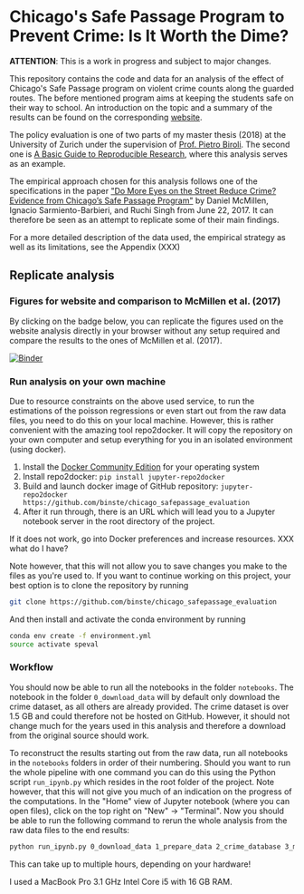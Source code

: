 # Chicago's Safe Passage Program to Prevent Crime: Is It Worth the Dime?
**ATTENTION**: This is a work in progress and subject to major changes.


This repository contains the code and data for an analysis of the effect of Chicago's Safe Passage program on violent crime counts along the guarded routes. The before mentioned program aims at keeping the students safe on their way to school. An introduction on the topic and a summary of the results can be found on the corresponding [website](https://binste.github.io/chicago_safepassage_evaluation/).

The policy evaluation is one of two parts of my master thesis (2018) at the University of Zurich under the supervision of [Prof. Pietro Biroli](https://sites.google.com/site/pietrobiroli/home). The second one is [A Basic Guide to Reproducible Research](https://binste.github.io/basic_reproducibility_guide/), where this analysis serves as an example.

The empirical approach chosen for this analysis follows one of the specifications in the paper ["Do More Eyes on the Street Reduce Crime? Evidence from Chicago’s Safe Passage Program"](https://ignaciomsarmiento.github.io/assets/Safe_Passage_WP.pdf) by Daniel McMillen, Ignacio Sarmiento-Barbieri, and Ruchi Singh from June 22, 2017. It can therefore be seen as an attempt to replicate some of their main findings.

For a more detailed description of the data used, the empirical strategy as well as its limitations, see the Appendix (XXX)

## Replicate analysis
### Figures for website and comparison to McMillen et al. (2017)
By clicking on the badge below, you can replicate the figures used on the website analysis directly in your browser without any setup required and compare the results to the ones of McMillen et al. (2017).

[![Binder](https://mybinder.org/badge.svg)](https://mybinder.org/v2/gh/binste/chicago_safepassage_evaluation/master?filepath=notebooks%2F5_analysis%2F1.0-binste-analyze-crime-results-census-block-level.ipynb)


### Run analysis on your own machine
Due to resource constraints on the above used service, to run the estimations of the poisson regressions or even start out from the raw data files, you need to do this on your local machine. However, this is rather convenient with the amazing tool repo2docker. It will copy the repository on your own computer and setup everything for you in an isolated environment (using docker).

1. Install the [Docker Community Edition](https://store.docker.com/search?type=edition&offering=community) for your operating system
2. Install repo2docker: `pip install jupyter-repo2docker`
3. Build and launch docker image of GitHub repository: `jupyter-repo2docker https://github.com/binste/chicago_safepassage_evaluation`
4. After it run through, there is an URL which will lead you to a Jupyter notebook server in the root directory of the project.

If it does not work, go into Docker preferences and increase resources. XXX what do I have?

Note however, that this will not allow you to save changes you make to the files as you're used to. If you want to continue working on this project, your best option is to clone the repository by running

```bash
git clone https://github.com/binste/chicago_safepassage_evaluation
```

And then install and activate the conda environment by running

```bash
conda env create -f environment.yml
source activate speval
```

### Workflow
You should now be able to run all the notebooks in the folder `notebooks`. The notebook in the folder `0_download_data` will by default only download the crime dataset, as all others are already provided. The crime dataset is over 1.5 GB and could therefore not be hosted on GitHub. However, it should not change much for the years used in this analysis and therefore a download from the original source should work.

To reconstruct the results starting out from the raw data, run all notebooks in the `notebooks` folders in order of their numbering. Should you want to run the whole pipeline with one command you can do this using the Python script `run_ipynb.py` which resides in the root folder of the project. Note however, that this will not give you much of an indication on the progress of the computations. In the "Home" view of Jupyter notebook (where you can open files), click on the top right on "New" -> "Terminal". Now you should be able to run the following command to rerun the whole analysis from the raw data files to the end results:

```bash
python run_ipynb.py 0_download_data 1_prepare_data 2_crime_database 3_match 4_combine_for_analysis 5_analysis
```

This can take up to multiple hours, depending on your hardware!

I used a MacBook Pro 3.1 GHz Intel Core i5 with 16 GB RAM.
